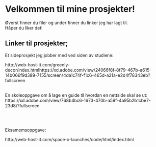 <h1>Velkommen til mine prosjekter!</h1>

<p>Øverst finner du filer og under finner du linker jeg har lagt til. </br>
Håper du liker det!</p>

<h2>Linker til prosjekter;</h2>

<p>Et sideprosjekt jeg jobber med ved siden av studiene:</p>
http://web-host-it.com/greenly-decor/index.htmlhttps://xd.adobe.com/view/24066f8f-8f79-467b-a615-14b066f9d389-7155/screen/4da1c74f-f1c6-465d-a21a-e2d4f78343eb?fullscreen
</br>
</br>

<p>En skoleoppgave om å lage en guide til hvordan en nettside skal se ut:
https://xd.adobe.com/view/768b4bc6-1673-470b-a59f-4a95b2b1cbe7-23d8/?fullscreen</p>
</br>
</br>

<p>Eksamemsoppgave:</p>
http://web-host-it.com/space-x-launches/code/html/index.html
</br>
</br>
